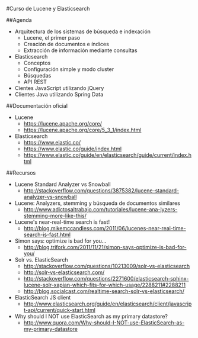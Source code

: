 #Curso de Lucene y Elasticsearch

##Agenda

- Arquitectura de los sistemas de búsqueda e indexación
	- Lucene, el primer paso 
	- Creación de documentos e índices 
	- Extracción de información mediante consultas 
- Elasticsearch
	- Conceptos
	- Configuración simple y modo cluster
	- Búsquedas
	- API REST
- Cientes JavaScript utilizando jQuery
- Clientes Java utilizando Spring Data

##Documentación oficial

- Lucene
	- https://lucene.apache.org/core/
	- https://lucene.apache.org/core/5_3_1/index.html
- Elasticsearch
	- https://www.elastic.co/
	- https://www.elastic.co/guide/index.html
	- https://www.elastic.co/guide/en/elasticsearch/guide/current/index.html
	
##Recursos

- Lucene Standard Analyzer vs Snowball
	- http://stackoverflow.com/questions/3875382/lucene-standard-analyzer-vs-snowball
- Lucene: Analyzers, stemming y búsqueda de documentos similares
	- http://www.adictosaltrabajo.com/tutoriales/lucene-ana-lyzers-stemming-more-like-this/
- Lucene's near-real-time search is fast!
	- http://blog.mikemccandless.com/2011/06/lucenes-near-real-time-search-is-fast.html
- Simon says: optimize is bad for you...
	- http://blog.trifork.com/2011/11/21/simon-says-optimize-is-bad-for-you/
- Solr vs. ElasticSearch
	- http://stackoverflow.com/questions/10213009/solr-vs-elasticsearch
	- http://solr-vs-elasticsearch.com/
	- http://stackoverflow.com/questions/2271600/elasticsearch-sphinx-lucene-solr-xapian-which-fits-for-which-usage/2288211#2288211
	- http://blog.socialcast.com/realtime-search-solr-vs-elasticsearch/
- ElasticSearch JS client
	- http://www.elasticsearch.org/guide/en/elasticsearch/client/javascript-api/current/quick-start.html
- Why should I NOT use ElasticSearch as my primary datastore?
	- http://www.quora.com/Why-should-I-NOT-use-ElasticSearch-as-my-primary-datastore

